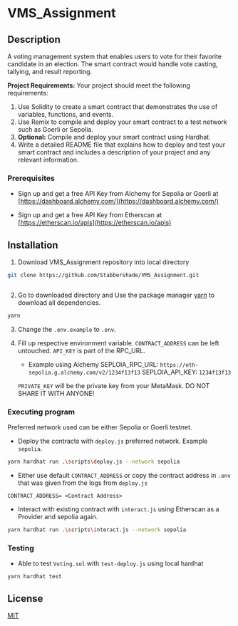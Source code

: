 # VMS_Assignment

## Description
A voting management system that enables users to vote for their favorite candidate in an election. The smart contract would handle vote casting, tallying, and result reporting.

**Project Requirements:**
Your project should meet the following requirements:

1. Use Solidity to create a smart contract that demonstrates the use of variables, functions, and events.
2. Use Remix to compile and deploy your smart contract to a test network such as Goerli or Sepolia.
3. **Optional:** Compile and deploy your smart contract using Hardhat.
4. Write a detailed README file that explains how to deploy and test your smart contract and includes a description of your project and any relevant information.




### Prerequisites

* Sign up and get a free API Key from Alchemy for Sepolia or Goerli at [https://dashboard.alchemy.com/](https://dashboard.alchemy.com/)

* Sign up and get a free API Key from Etherscan at [https://etherscan.io/apis](https://etherscan.io/apis)




## Installation

1. Download VMS_Assignment repository into local directory
```bash
git clone https://github.com/Stabbershade/VMS_Assignment.git



```
2. Go to downloaded directory and Use the package manager [yarn](https://classic.yarnpkg.com/lang/en/docs/install/#windows-stable) to download all dependencies.
```bash
yarn
```


3. Change the `.env.example` to `.env`.



4. Fill up respective environment variable. `CONTRACT_ADDRESS` can be left untouched.
   `API_KEY` is part of the RPC_URL. 
    * Example using Alchemy SEPLOIA_RPC_URL: `https://eth-sepolia.g.alchemy.com/v2/1234f13f13`
                            SEPLOIA_API_KEY: `1234f13f13`

    `PRIVATE_KEY` will be the private key from your MetaMask. DO NOT SHARE IT WITH ANYONE!



### Executing program


Preferred network used can be either Sepolia or Goerli testnet.

* Deploy the contracts with `deploy.js` preferred network. Example `sepolia`.
```bash
yarn hardhat run .\scripts\deploy.js --network sepolia
```

* Either use default `CONTRACT_ADDRESS` or copy the contract address in `.env` that was given from the logs from `deploy.js`
```
CONTRACT_ADDRESS= <Contract Address> 
```

* Interact with existing contract with `interact.js` using Etherscan as a Provider and sepolia again.
```bash
yarn hardhat run .\scripts\interact.js --network sepolia
```




### Testing

* Able to test `Voting.sol` with `test-deploy.js` using local hardhat
```
yarn hardhat test
```




## License
[MIT](https://choosealicense.com/licenses/mit/)